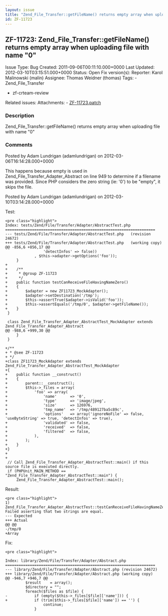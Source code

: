 ```yaml
---
layout: issue
title: "Zend_File_Transfer::getFileName() returns empty array when uploading file with name &quot;0&quot;"
id: ZF-11723
---
```


ZF-11723: Zend\_File\_Transfer::getFileName() returns empty array when uploading file with name "0"
---------------------------------------------------------------------------------------------------

 Issue Type: Bug Created: 2011-09-06T00:11:10.000+0000 Last Updated: 2012-03-10T03:15:51.000+0000 Status: Open Fix version(s): 
 Reporter:  Karol Malinowski (malin)  Assignee:  Thomas Weidner (thomas)  Tags: - Zend\_File\_Transfer
- zf-crteam-review
 
 Related issues: 
 Attachments: - [ZF-11723.patch](/issues/secure/attachment/14957/ZF-11723.patch)
 
### Description

Zend\_File\_Transfer::getFileName() returns empty array when uploading file with name "0"

 

 

### Comments

Posted by Adam Lundrigan (adamlundrigan) on 2012-03-06T16:14:28.000+0000

This happens because empty is used in Zend\_File\_Transfer\_Adapter\_Abstract on line 949 to determine if a filename was provided. Since PHP considers the zero string (ie: '0') to be "empty", it skips the file.

 

 

Posted by Adam Lundrigan (adamlundrigan) on 2012-03-10T03:14:28.000+0000

Test:

 
    <pre class="highlight">
    Index: tests/Zend/File/Transfer/Adapter/AbstractTest.php
    ===================================================================
    --- tests/Zend/File/Transfer/Adapter/AbstractTest.php   (revision 24672)
    +++ tests/Zend/File/Transfer/Adapter/AbstractTest.php   (working copy)
    @@ -856,6 +856,17 @@
                     'detectInfos' => false))
                 , $this->adapter->getOptions('foo'));
         }
    +
    +    /**
    +     * @group ZF-11723
    +     */
    +    public function testCanReceiveFileHavingNameZero()
    +    {
    +        $adapter = new ZF11723_MockAdapter();
    +        $adapter->setDestination('/tmp');
    +        $this->assertTrue($adapter->isValid('foo'));
    +        $this->assertEquals('/tmp/0', $adapter->getFileName());
    +    }
     }
     
     class Zend_File_Transfer_Adapter_AbstractTest_MockAdapter extends Zend_File_Transfer_Adapter_Abstract
    @@ -988,6 +999,30 @@
         }
     }
     
    +/**
    + * @see ZF-11723
    + */
    +class ZF11723_MockAdapter extends Zend_File_Transfer_Adapter_AbstractTest_MockAdapter
    +{
    +    public function __construct()
    +    {
    +        parent::__construct();
    +        $this->_files = array(
    +            'foo' => array(
    +                'name'      => '0',
    +                'type'      => 'image/jpeg',
    +                'size'      => 126976,
    +                'tmp_name'  => '/tmp/489127ba5c89c',
    +                'options'   => array('ignoreNoFile' => false, 'useByteString' => true, 'detectInfos' => true),
    +                'validated' => false,
    +                'received'  => false,
    +                'filtered'  => false,
    +            ),
    +        );
    +    }
    +}
    +
    +
     // Call Zend_File_Transfer_Adapter_AbstractTest::main() if this source file is executed directly.
     if (PHPUnit_MAIN_METHOD == "Zend_File_Transfer_Adapter_AbstractTest::main") {
         Zend_File_Transfer_Adapter_AbstractTest::main();
    


Result:

 
    <pre class="highlight">
    1) Zend_File_Transfer_Adapter_AbstractTest::testCanReceiveFileHavingNameZero
    Failed asserting that two strings are equal.
    --- Expected
    +++ Actual
    @@ @@
    -/tmp/0
    +Array


Fix:

 
    <pre class="highlight">
    
    Index: library/Zend/File/Transfer/Adapter/Abstract.php
    ===================================================================
    --- library/Zend/File/Transfer/Adapter/Abstract.php (revision 24672)
    +++ library/Zend/File/Transfer/Adapter/Abstract.php (working copy)
    @@ -946,7 +946,7 @@
             $result    = array();
             $directory = "";
             foreach($files as $file) {
    -            if (empty($this->_files[$file]['name'])) {
    +            if (trim($this->_files[$file]['name']) == '') {
                     continue;
                 }
     


 

 